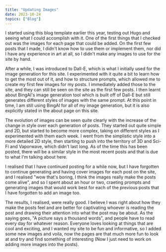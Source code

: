 ```yaml
---
title: "Updating Images"
date: 2023-10-24
topics: ["Blog"]
---
```


I started using this blog template earlier this year, testing out Hugo and seeing what I could accomplish with it. One of the first things that I checked out was the images for each page that could be added. On the first few posts that I made, I didn't know how to use them or implement them, nor did I have any experience in art at all, so I didn't make any images to use for the site by hand.

After a while, I was introduced to Dall-E, which is what I initially used for the image generation for this site. I experimented with it quite a bit to learn how to get the most out of it, and how to structure prompts, which allowed me to create my first few images for my posts. I immediately added those to the site, and they can still be seen on the site as the first few posts. I then learnt about BingAI's image generation tool which is built off of Dall-E but still generates different styles of images with the same prompt. At this point in time, I am still using BingAI for all of my image generation, but it is also explicitly stated in the about page on this site.

The evolution of images can be seen quite clearly with the increase of the change in style over each generation of posts. They started out quite simple and 2D, but started to become more complex, taking on different styles as I experimented with them each week. I went from the simplistic style into a more detailed 2D style, then starting to push into the territory of 3D and Sci-Fi and Vaporwave, which didn't last long. As of the time this has been posted, there will be a similar style in the most recent posts and that is due to what I'm talking about here.

I realised that I have continued posting for a while now, but I have forgotten to continue generating and having cover images for each post on the site, and I realised "wow that's boring, I think the images really make the posts come alive", and so I spent about an hour or two, craeting prompts and generating images that would work best for each of the previous posts that I have forgotten to add an image too.

The results, I realised, were really good. I believe I was right about how they make the posts feel and are better for captivating whoever is reading the post and drawing their attention into what the post may be about. As the saying goes, "A picture says a thousand words", and people have to read every day for whatever reason. Everyone loves looking at things that are cool and exciting, and I wanted my site to be fun and informative, so I added some new images and voila, now the pages are that much more fun to look at and try and find something of interesting (Now I just need to work on adding more images into the posts).
